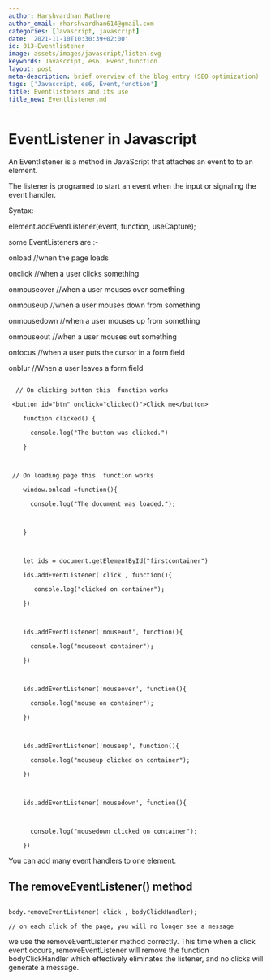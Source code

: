 ```yaml
---
author: Harshvardhan Rathore
author_email: rharshvardhan614@gmail.com
categories: [Javascript, javascript]
date: '2021-11-10T10:30:39+02:00'
id: 013-Eventlistener
image: assets/images/javascript/listen.svg
keywords: Javascript, es6, Event,function
layout: post
meta-description: brief overview of the blog entry (SEO optimization)
tags: ['Javascript, es6, Event,function']
title: Eventlisteners and its use
title_new: Eventlistener.md
---
```




# EventListener in Javascript

An Eventlistener is a method in JavaScript that attaches an event to to an element.

The listener is programed to start an event when the input or signaling the event handler.



Syntax:-

element.addEventListener(event, function, useCapture);



some EventListeners are :-

onload //when the page loads

onclick //when a user clicks something

onmouseover //when a user mouses over something

onmouseup //when a user mouses down from something

onmousedown //when a user mouses up from something

onmouseout //when a user mouses out something

onfocus //when a user puts the cursor in a form field

onblur //When a user leaves a form field







```Events in javascript  

  // On clicking button this  function works

 <button id="btn" onclick="clicked()">Click me</button>

    function clicked() {

      console.log("The button was clicked.")

    }



 // On loading page this  function works

    window.onload =function(){

      console.log("The document was loaded.");



    }



    let ids = document.getElementById("firstcontainer")

    ids.addEventListener('click', function(){

       console.log("clicked on container");

    })



    ids.addEventListener('mouseout', function(){

      console.log("mouseout container");

    })



    ids.addEventListener('mouseover', function(){

      console.log("mouse on container");

    })



    ids.addEventListener('mouseup', function(){

      console.log("mouseup clicked on container");

    })



    ids.addEventListener('mousedown', function(){



      console.log("mousedown clicked on container");

    })

```



You can add many event handlers to one element.



## The removeEventListener() method



```

body.removeEventListener('click', bodyClickHandler);

// on each click of the page, you will no longer see a message

```

we use the removeEventListener method correctly. This time when a click event occurs, removeEventListener will remove the function bodyClickHandler which effectively eliminates the listener, and no clicks will generate a message.
